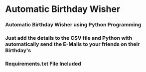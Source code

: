 # Automatic Birthday Wisher
### Automatic Birthday Wisher using Python Programming
### Just add the details to the CSV file and Python with automatically send the E-Mails to your friends on their Birthday's
### Requirements.txt File Included
